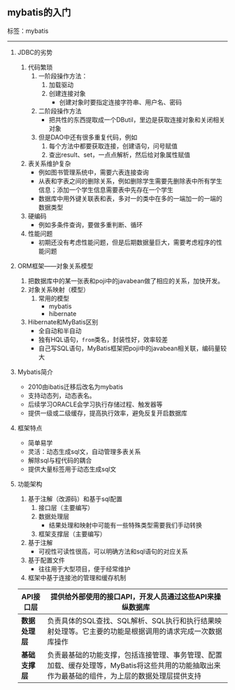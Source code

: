 ## mybatis的入门

标签：mybatis

****

1. JDBC的劣势
   1. 代码繁琐
      1. 一阶段操作方法：
         1. 加载驱动
         2. 创建连接对象
            - 创建对象时要指定连接字符串、用户名、密码
      2. 二阶段操作方法
         - 把共性的东西提取成一个DButil，里边是获取连接对象和关闭相关对象
      3. 但是DAO中还有很多重复代码，例如
         1. 每个方法中都要获取连接，创建语句，问号赋值
         2. 查出result、set，一点点解析，然后给对象属性赋值
   2. 表关系维护复杂
      - 例如图书管理系统中，需要六表连接查询
      - 从表和字表之间的删除关系，例如删除学生需要先删除表中所有学生信息；添加一个学生信息需要表中先存在一个学生
      - 数据库中用外键关联表和表，多对一的类中在多的一端加一的一端的数据类型
   3. 硬编码
      - 例如多条件查询，要做多重判断、循环
   4. 性能问题
      - 初期还没有考虑性能问题，但是后期数据量巨大，需要考虑程序的性能问题
   
2. ORM框架——对象关系模型
  
   1. 把数据库中的某一张表和poji中的javabean做了相应的关系，加快开发。
   2. 对象关系映射（模型）
      1. 常用的模型
         - mybatis
         - hibernate
   3. Hibernate和MyBatis区别
      - 全自动和半自动
      - 独有HQL语句，`from`类名，封装性好，效率较差
      - 自己写SQL语句，MyBatis框架把poji中的javabean相关联，编码量较大
   
3. Mybatis简介

   - 2010由ibatis迁移后改名为mybatis
   - 支持动态列，动态表名。
   - 后续学习ORACLE会学习执行存储过程、触发器等
   - 提供一级或二级缓存，提高执行效率，避免反复开启数据库

4. 框架特点

   - 简单易学
   - 灵活：动态生成sql文，自动管理多表关系
   - 解除sql与程代码的耦合
   - 提供大量标签用于动态生成sql文

5. 功能架构
   1. 基于注解（改源码）和基于sql配置
      1. 接口层（主要编写）
      2. 数据处理层
         - 结果处理和映射中可能有一些特殊类型需要我们手动转换
      3. 框架支撑层（主要编写）
   2. 基于注解
      - 可视性可读性很高，可以明确方法和sql语句的对应关系
   3. 基于配置文件
      - 往往用于大型项目，便于经常维护
   4. 框架中基于连接池的管理和缓存机制

   | ****API接口层****  | 提供给外部使用的接口API，开发人员通过这些API来操纵数据库     |
   | -------------------- | ------------------------------------------------------------ |
   | ****数据处理层**** | 负责具体的SQL查找、SQL解析、SQL执行和执行结果映射处理等。它主要的功能是根据调用的请求完成一次数据库操作 |
   | ****基础支撑层**** | 负责最基础的功能支撑，包括连接管理、事务管理、配置加载、缓存处理等，MyBatis将这些共用的功能抽取出来作为最基础的组件，为上层的数据处理层提供支持 |

